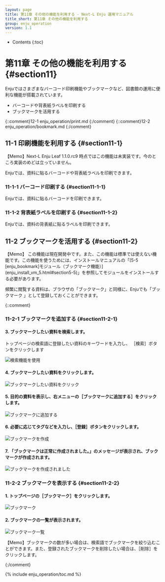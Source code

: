 ```yaml
---
layout: page
title: 第11章 その他の機能を利用する - Next-L Enju 運用マニュアル
title_short: 第11章 その他の機能を利用する
group: enju_operation
version: 1.1
---
```


* Contents
{:toc}

第11章 その他の機能を利用する {#section11}
==============================================

Enjuではさまざまなバーコード印刷機能やブックマークなど、図書館の運用に便利な機能が搭載されています。

* バーコードや背表紙ラベルを印刷する
* ブックマークを活用する

{::comment}12-1  enju_operation/print.md {:/comment}
{::comment}12-2  enju_operation/bookmark.md {:/comment}

11-1 印刷機能を利用する {#section11-1}
--------------------------------------

<div class="alert alert-info memo">【Memo】Next-L Enju Leaf 1.1.0.rc9 時点ではこの機能は未実装です。今のところ実装のめどは立っていません。
</div>

Enjuでは、資料に貼るバーコードや背表紙ラベルを印刷できます。

### 11-1-1 バーコード印刷する {#section11-1-1}

Enjuでは、資料に貼るバーコードを印刷できます。

### 11-1-2 背表紙ラベルを印刷する {#section11-1-2}

Enjuでは、資料の背表紙に貼るラベルを印刷できます。

11-2 ブックマークを活用する {#section11-2}
-------------------------------------------

<div class="alert alert-info memo" markdown="1">【Memo】
この機能は現在開発中です。また、この機能は標準では使えない機能です。この機能を使うためには、インストールマニュアルの「[5-5 [enju_bookmark]モジュール（ブックマーク機能）](enju_install_vm_5.html#section5-5)」を参照してモジュールをインストールする必要があります。
</div>

頻繁に閲覧する資料は、ブラウザの「ブックマーク」と同様に、Enjuでも「ブックマーク
」として登録しておくことができます。


{::comment}

### 11-2-1 ブックマークを追加する {#section11-2-1}

#### 3. ブックマークしたい資料を検索します。
トップページの検索語に登録したい資料のキーワードを入力し、
［検索］ボタンをクリックします

![検索機能を使用](../assets/images/1.1/image_operation_286.png)

#### 4. ブックマークしたい資料をクリックします。  

![ブックマークしたい資料をクリック](../assets/images/1.1/image_operation_288.png)

#### 5. 目的の資料を表示し、右メニューの［ブックマークに追加する］をクリックします。  

![ブックマークに追加する](../assets/images/1.1/image_operation_290.png)

#### 6. 必要に応じてタグなどを入力し、［登録］ボタンをクリックします。  

![ブックマークを作成](../assets/images/1.1/image_operation_291.png)

#### 7. 「ブックマークは正常に作成されました。」のメッセージが表示され、ブックマークが作成されます。

![ブックマークを作成されました](../assets/images/1.1/image_operation_291_2.png)

### 11-2-2 ブックマークを表示する {#section11-2-2}

#### 1. トップページの［ブックマーク］をクリックします。  

![ブックマーク](../assets/images/1.1/image_operation_bookmark.png)

#### 2. ブックマークの一覧が表示されます。  

![ブックマーク一覧](../assets/images/1.1/image_operation_294.png)

<div class="alert alert-info memo">【Memo】ブックマークの数が多い場合は、検索語でブックマークを絞り込むことができます。また、登録されたブックマークを削除したい場合は、［削除］をクリックします。
</div>

{:/comment}


{% include enju_operation/toc.md %}

